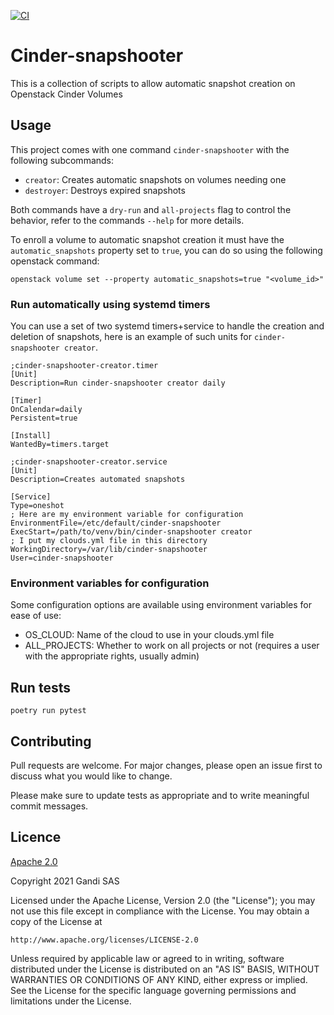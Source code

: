 [![CI](https://github.com/diconico07/cinder-snapshooter/actions/workflows/CI.yml/badge.svg?event=push)](https://github.com/diconico07/cinder-snapshooter/actions/workflows/CI.yml)
# Cinder-snapshooter
This is a collection of scripts to allow automatic snapshot creation on Openstack Cinder Volumes

## Usage
This project comes with one command `cinder-snapshooter` with the following subcommands:
 
 * `creator`: Creates automatic snapshots on volumes needing one
 * `destroyer`: Destroys expired snapshots
 
Both commands have a `dry-run` and `all-projects` flag to control the behavior, refer
to the commands `--help` for more details.

To enroll a volume to automatic snapshot creation it must have the `automatic_snapshots` property set to `true`,
you can do so using the following openstack command:
```commandline
openstack volume set --property automatic_snapshots=true "<volume_id>"
```

### Run automatically using systemd timers
You can use a set of two systemd timers+service to handle the creation and deletion of snapshots, here is an example
of such units for `cinder-snapshooter creator`.

```unit file (systemd)
;cinder-snapshooter-creator.timer
[Unit]
Description=Run cinder-snapshooter creator daily

[Timer]
OnCalendar=daily
Persistent=true

[Install]
WantedBy=timers.target
```

```unit file (systemd)
;cinder-snapshooter-creator.service
[Unit]
Description=Creates automated snapshots

[Service]
Type=oneshot
; Here are my environment variable for configuration
EnvironmentFile=/etc/default/cinder-snapshooter
ExecStart=/path/to/venv/bin/cinder-snapshooter creator
; I put my clouds.yml file in this directory
WorkingDirectory=/var/lib/cinder-snapshooter
User=cinder-snapshooter
```

### Environment variables for configuration

Some configuration options are available using environment variables for ease of use:

 * OS_CLOUD: Name of the cloud to use in your clouds.yml file
 * ALL_PROJECTS: Whether to work on all projects or not (requires a user with the appropriate rights, usually admin)
 

## Run tests

```commandline
poetry run pytest
```

## Contributing
Pull requests are welcome. For major changes, please open an issue first to discuss what you would like to change.

Please make sure to update tests as appropriate and to write meaningful commit messages.

## Licence
[Apache 2.0](https://choosealicense.com/licenses/apache-2.0/)

Copyright 2021 Gandi SAS

Licensed under the Apache License, Version 2.0 (the "License");
you may not use this file except in compliance with the License.
You may obtain a copy of the License at

    http://www.apache.org/licenses/LICENSE-2.0

Unless required by applicable law or agreed to in writing, software
distributed under the License is distributed on an "AS IS" BASIS,
WITHOUT WARRANTIES OR CONDITIONS OF ANY KIND, either express or implied.
See the License for the specific language governing permissions and
limitations under the License.